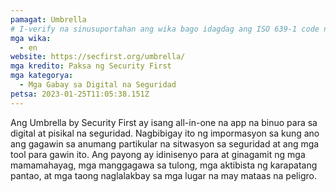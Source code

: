 ```yaml
---
pamagat: Umbrella
# I-verify na sinusuportahan ang wika bago idagdag ang ISO 639-1 code nito dito. walang country code, ibig sabihin, ms sa halip na ms_MY.
mga wika:
  - en
website: https://secfirst.org/umbrella/
mga kredito: Paksa ng Security First
mga kategorya:
  - Mga Gabay sa Digital na Seguridad
petsa: 2023-01-25T11:05:38.151Z
---
```

Ang Umbrella by Security First ay isang all-in-one na app na binuo para sa digital at pisikal na seguridad. Nagbibigay ito ng impormasyon sa kung ano ang gagawin sa anumang partikular na sitwasyon sa seguridad at ang mga tool para gawin ito. Ang payong ay idinisenyo para at ginagamit ng mga mamamahayag, mga manggagawa sa tulong, mga aktibista ng karapatang pantao, at mga taong naglalakbay sa mga lugar na may mataas na peligro.